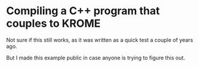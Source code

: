 # Compiling a C++ program that couples to KROME

Not sure if this still works, as it was written as a quick test a couple of years ago. 

But I made this example public in case anyone is trying to figure this out.
